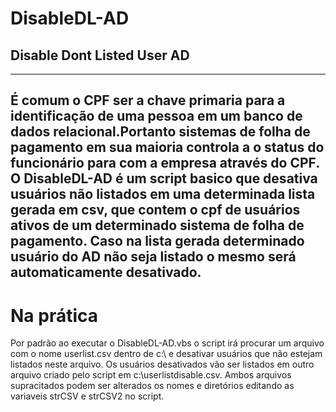 # DisableDL-AD 
## Disable Dont Listed User AD
--------------------
É comum o CPF ser a chave primaria para a identificação de uma pessoa em um banco de dados relacional.Portanto sistemas de folha de pagamento em sua maioria controla a o status do funcionário para com a empresa através do CPF.<br> O DisableDL-AD é um script basico que desativa usuários não listados em uma determinada lista gerada em csv, que contem o cpf de usuários ativos de um determinado sistema de folha de pagamento. Caso na lista gerada determinado usuário do AD não seja listado o mesmo será automaticamente desativado.
---------------------
# Na prática

Por padrão ao executar o DisableDL-AD.vbs o script irá procurar um arquivo com o nome userlist.csv dentro de c:\ e desativar usuários que não estejam listados neste arquivo. Os usuários desativados vão ser listados em outro arquivo criado pelo script em c:\userlistdisable.csv.
Ambos arquivos supracitados podem ser alterados os nomes e diretórios editando as variaveis strCSV e strCSV2 no script.




